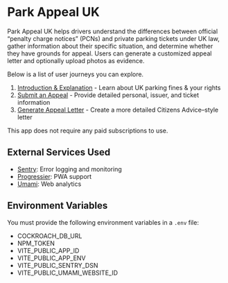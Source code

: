 # Park Appeal UK

Park Appeal UK helps drivers understand the differences between official “penalty charge notices” (PCNs) and private parking tickets under UK law, gather information about their specific situation, and determine whether they have grounds for appeal. Users can generate a customized appeal letter and optionally upload photos as evidence.

Below is a list of user journeys you can explore.

1. [Introduction & Explanation](docs/journeys/introduction.md) - Learn about UK parking fines & your rights  
2. [Submit an Appeal](docs/journeys/submit-appeal.md) - Provide detailed personal, issuer, and ticket information  
3. [Generate Appeal Letter](docs/journeys/generate-appeal-letter.md) - Create a more detailed Citizens Advice–style letter

This app does not require any paid subscriptions to use.

## External Services Used
- [Sentry](https://sentry.io): Error logging and monitoring
- [Progressier](https://progressier.app): PWA support
- [Umami](https://umami.is/): Web analytics

## Environment Variables
You must provide the following environment variables in a `.env` file:

- COCKROACH_DB_URL
- NPM_TOKEN
- VITE_PUBLIC_APP_ID
- VITE_PUBLIC_APP_ENV
- VITE_PUBLIC_SENTRY_DSN
- VITE_PUBLIC_UMAMI_WEBSITE_ID
